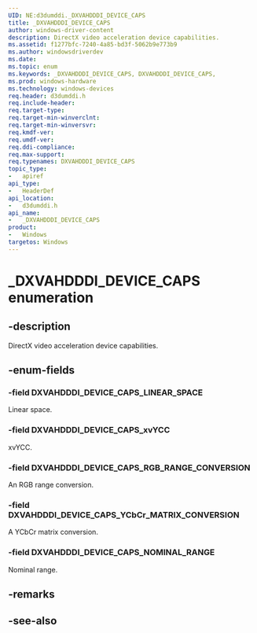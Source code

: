 ```yaml
---
UID: NE:d3dumddi._DXVAHDDDI_DEVICE_CAPS
title: _DXVAHDDDI_DEVICE_CAPS
author: windows-driver-content
description: DirectX video acceleration device capabilities.
ms.assetid: f1277bfc-7240-4a85-bd3f-5062b9e773b9
ms.author: windowsdriverdev
ms.date: 
ms.topic: enum
ms.keywords: _DXVAHDDDI_DEVICE_CAPS, DXVAHDDDI_DEVICE_CAPS, 
ms.prod: windows-hardware
ms.technology: windows-devices
req.header: d3dumddi.h
req.include-header:
req.target-type:
req.target-min-winverclnt:
req.target-min-winversvr:
req.kmdf-ver:
req.umdf-ver:
req.ddi-compliance:
req.max-support:
req.typenames: DXVAHDDDI_DEVICE_CAPS
topic_type: 
-	apiref
api_type: 
-	HeaderDef
api_location: 
-	d3dumddi.h
api_name: 
-	_DXVAHDDDI_DEVICE_CAPS
product:
-	Windows
targetos: Windows
---
```


# _DXVAHDDDI_DEVICE_CAPS enumeration

## -description

DirectX video acceleration device capabilities.

## -enum-fields

### -field DXVAHDDDI_DEVICE_CAPS_LINEAR_SPACE 

Linear space.

### -field DXVAHDDDI_DEVICE_CAPS_xvYCC 

xvYCC.

### -field DXVAHDDDI_DEVICE_CAPS_RGB_RANGE_CONVERSION 

An RGB range conversion.

### -field DXVAHDDDI_DEVICE_CAPS_YCbCr_MATRIX_CONVERSION 

A YCbCr matrix conversion.

### -field DXVAHDDDI_DEVICE_CAPS_NOMINAL_RANGE 

Nominal range.

## -remarks

## -see-also